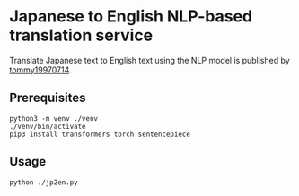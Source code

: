 # Japanese to English NLP-based translation service

Translate Japanese text to English text using the NLP model is published by [tommy19970714](https://huggingface.co/tommy19970714/translation-japanese).

## Prerequisites

```
python3 -m venv ./venv
./venv/bin/activate
pip3 install transformers torch sentencepiece
```

## Usage

```
python ./jp2en.py
```

